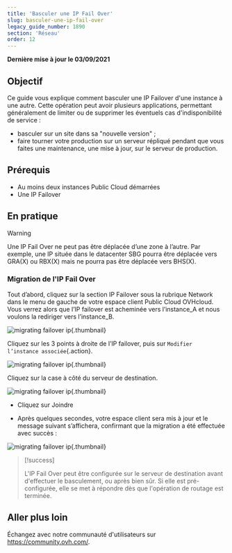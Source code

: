 ```yaml
---
title: 'Basculer une IP Fail Over'
slug: basculer-une-ip-fail-over
legacy_guide_number: 1890
section: 'Réseau'
order: 12
---
```


**Dernière mise à jour le 03/09/2021**

## Objectif

Ce guide vous explique comment basculer une IP Failover d'une instance à une autre. Cette opération peut avoir plusieurs applications, permettant généralement de limiter ou de supprimer les éventuels cas d'indisponibilité de service :

- basculer sur un site dans sa "nouvelle version" ;
- faire tourner votre production sur un serveur répliqué pendant que vous faites une maintenance, une mise à jour, sur le serveur de production.


## Prérequis
- Au moins deux instances Public Cloud démarrées
- Une IP Failover

## En pratique 

> [!warning]
>
> Une IP Fail Over ne peut pas être déplacée d’une zone à l’autre. Par exemple, une IP située dans le datacenter SBG pourra être déplacée vers GRA(X) ou RBX(X) mais ne pourra pas être déplacée vers BHS(X).
>

### Migration de l'IP Fail Over

Tout d’abord, cliquez sur la section IP Failover sous la rubrique Network dans le menu de gauche de votre espace client Public Cloud OVHcloud. Vous verrez alors que l’IP failover est acheminée vers l’instance_A et nous voulons la rediriger vers l’instance_B.

![migrating failover ip](images/failover.png){.thumbnail}

Cliquez sur les 3 points à droite de l’IP failover, puis sur `Modifier l’instance associée`{.action}.

![migrating failover ip](images/modify.png){.thumbnail}

Cliquez sur la case à côté du serveur de destination.

![migrating failover ip](images/modify1.png){.thumbnail}

- Cliquez sur Joindre

- Après quelques secondes, votre espace client sera mis à jour et le message suivant s’affichera, confirmant que la migration a été effectuée avec succès :

![migrating failover ip](images/modify2.png){.thumbnail}



> [!success]
>
> L'IP Fail Over peut être configurée sur le serveur de destination avant
> d'effectuer le basculement, ou après bien sûr. Si elle est pré-configurée,
> elle se met à répondre dès que l'opération de routage est terminée.
> 

## Aller plus loin

Échangez avec notre communauté d'utilisateurs sur <https://community.ovh.com/>.
